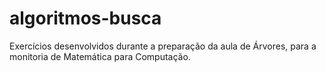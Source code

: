 # algoritmos-busca
Exercícios desenvolvidos durante a preparação da aula de Árvores, para a monitoria de Matemática para Computação.
